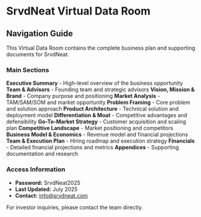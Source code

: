# SrvdNeat Virtual Data Room

## Navigation Guide

This Virtual Data Room contains the complete business plan and supporting documents for SrvdNeat.

### Main Sections

**Executive Summary** - High-level overview of the business opportunity
**Team & Advisors** - Founding team and strategic advisors
**Vision, Mission & Brand** - Company purpose and positioning
**Market Analysis** - TAM/SAM/SOM and market opportunity
**Problem Framing** - Core problem and solution approach
**Product Architecture** - Technical solution and deployment model
**Differentiation & Moat** - Competitive advantages and defensibility
**Go-To-Market Strategy** - Customer acquisition and scaling plan
**Competitive Landscape** - Market positioning and competitors
**Business Model & Economics** - Revenue model and financial projections
**Team & Execution Plan** - Hiring roadmap and execution strategy
**Financials** - Detailed financial projections and metrics
**Appendices** - Supporting documentation and research

### Access Information

- **Password:** SrvdNeat2025
- **Last Updated:** July 2025
- **Contact:** info@srvdneat.com

For investor inquiries, please contact the team directly. 